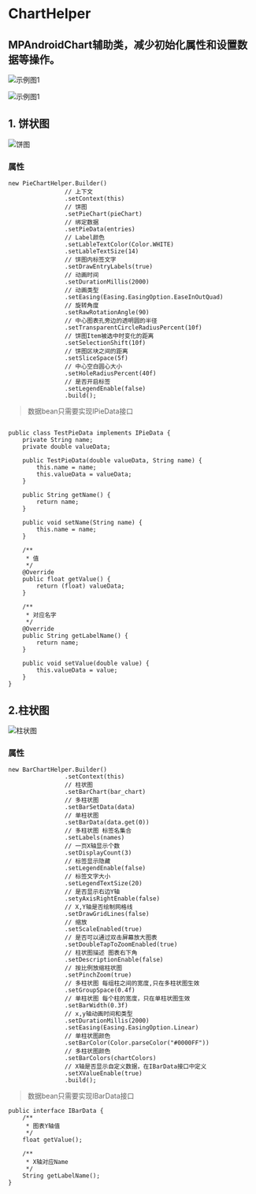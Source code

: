 # ChartHelper
## MPAndroidChart辅助类，减少初始化属性和设置数据等操作。


![示例图1](https://github.com/chenyy0708/ChartHelper/blob/master/img/%E7%A4%BA%E4%BE%8B%E5%9B%BE.png)

![示例图1](https://github.com/chenyy0708/ChartHelper/blob/master/img/%E7%A4%BA%E4%BE%8B%E5%9B%BE2.png)




## 1. 饼状图

![饼图](https://github.com/chenyy0708/ChartHelper/blob/master/img/%E9%A5%BC%E5%9B%BE.png)


### 属性

```
new PieChartHelper.Builder()
                // 上下文
                .setContext(this)
                // 饼图
                .setPieChart(pieChart)
                // 绑定数据
                .setPieData(entries)
                // Label颜色
                .setLableTextColor(Color.WHITE)
                .setLableTextSize(14)
                // 饼图内标签文字
                .setDrawEntryLabels(true)
                // 动画时间
                .setDurationMillis(2000)
                // 动画类型
                .setEasing(Easing.EasingOption.EaseInOutQuad)
                // 旋转角度
                .setRawRotationAngle(90)
                // 中心图表孔旁边的透明圆的半径
                .setTransparentCircleRadiusPercent(10f)
                // 饼图Item被选中时变化的距离
                .setSelectionShift(10f)
                // 饼图区块之间的距离
                .setSliceSpace(5f)
                // 中心空白圆心大小
                .setHoleRadiusPercent(40f)
                // 是否开启标签
                .setLegendEnable(false)
                .build();
```

> 数据bean只需要实现IPieData接口

```

public class TestPieData implements IPieData {
    private String name;
    private double valueData;

    public TestPieData(double valueData, String name) {
        this.name = name;
        this.valueData = valueData;
    }

    public String getName() {
        return name;
    }

    public void setName(String name) {
        this.name = name;
    }

    /**
     * 值
     */
    @Override
    public float getValue() {
        return (float) valueData;
    }

    /**
     * 对应名字
     */
    @Override
    public String getLabelName() {
        return name;
    }

    public void setValue(double value) {
        this.valueData = value;
    }
}

```


## 2.柱状图

![柱状图](https://github.com/chenyy0708/ChartHelper/blob/master/img/%E5%8D%95%E6%9F%B1%E7%8A%B6%E5%9B%BE%E5%92%8C%E5%A4%9A%E6%9F%B1%E7%8A%B6%E5%9B%BE.png)

### 属性

```
new BarChartHelper.Builder()
                .setContext(this)
                // 柱状图
                .setBarChart(bar_chart)
                // 多柱状图
                .setBarSetData(data)
                // 单柱状图
                .setBarData(data.get(0))
                // 多柱状图 标签名集合
                .setLabels(names)
                // 一页X轴显示个数
                .setDisplayCount(3)
                // 标签显示隐藏
                .setLegendEnable(false)
                // 标签文字大小
                .setLegendTextSize(20)
                // 是否显示右边Y轴
                .setyAxisRightEnable(false)
                // X,Y轴是否绘制网格线
                .setDrawGridLines(false)
                // 缩放
                .setScaleEnabled(true)
                // 是否可以通过双击屏幕放大图表
                .setDoubleTapToZoomEnabled(true)
                // 柱状图描述 图表右下角
                .setDescriptionEnable(false)
                // 按比例放缩柱状图
                .setPinchZoom(true)
                // 多柱状图 每组柱之间的宽度,只在多柱状图生效
                .setGroupSpace(0.4f)
                // 单柱状图 每个柱的宽度，只在单柱状图生效
                .setBarWidth(0.3f)
                // x,y轴动画时间和类型
                .setDurationMillis(2000)
                .setEasing(Easing.EasingOption.Linear)
                // 单柱状图颜色
                .setBarColor(Color.parseColor("#0000FF"))
                // 多柱状图颜色
                .setBarColors(chartColors)
                // X轴是否显示自定义数据，在IBarData接口中定义
                .setXValueEnable(true)
                .build();
```


> 数据bean只需要实现IBarData接口

```
public interface IBarData {
    /**
     * 图表Y轴值
     */
    float getValue();

    /**
     * X轴对应Name
     */
    String getLabelName();
}
```


